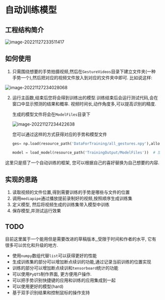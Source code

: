 # 自动训练模型

## 工程结构简介

![image-20221127233511417](https://my-blogs-imgs-1312546167.cos.ap-nanjing.myqcloud.com//image-20221127233511417.png)

## 如何使用

1. 只需围绕想要的手势拍摄视频,然后在`GestureVideos`目录下建立文件夹(一种手势一个),然后把对应的视频文件放入到对应的文件夹中即可. 比如说这样:

![image-20221127234028068](https://my-blogs-imgs-1312546167.cos.ap-nanjing.myqcloud.com//image-20221127234028068.png)

2. 运行主函数,结束后您将会得到训练出的模型.训练结束后会运行测试代码,会在窗口中显示预测的结果和概率. 视频时间长,动作角度多,可以提高识别的精度. 

   生成的模型文件将会在`ModelFiles`目录下

   ![image-20221127234422638](https://my-blogs-imgs-1312546167.cos.ap-nanjing.myqcloud.com//image-20221127234422638.png)

   您可以通过这样的方式获得对应的手势和模型文件

   ```python
   ges= np.load(resource_path('DataForTraining/all_gestures.npy'),allow_pickle=True).tolist()
   
   model = load_model(resource_path('TrainingOutput/ModelFiles'))  # 加载训练好的tensorflow模型
   ```



这里只是搭了一个自动训练的框架, 您可以根据自己的喜好替换为自己想要的内容.

## 实现的思路

1. 读取视频的文件位置,得到需要训练的手势是哪些与文件的位置
2. 调用`mediapipe`通过播放提前录制好的视频,按照顺序生成训练集
3. 定义模型, 然后将视频生成的训练集带入模型中训练
4. 保存模型,并测试运行效果

## TODO

目前这里属于一个能用但是需要改进的草稿版本,,受限于时间和作者的水平, 它有很多可以优化和升级的地方.

- 使用`numpy`数组代替`list`可以获得更好的性能
- 生成训练集的部分可以增加断点续训的功能,通过记录当前训练的位置实现
- 训练的部分可以增加断点续训和`tensorboard`统计的功能
- 可以使用`PyQT5`制作界面, 更方便用户操作.
- 可以把手势识别快捷键的应用和训练的应用集成到一起
- 可以使用更好的模型(hard)
- 基于双手识别结果和控制鼠标的操作支持